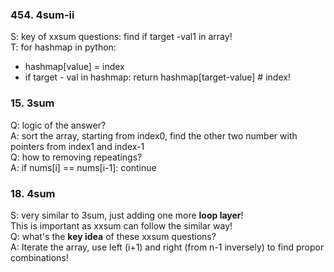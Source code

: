 ### 454. 4sum-ii
S: key of xxsum questions: find if target -val1 in array!  
T: for hashmap in python:  
- hashmap[value] = index
- if target - val in hashmap:  return hashmap[target-value] # index!

### 15. 3sum
Q: logic of the answer?  
A: sort the array, starting from index0, find the other two number with pointers from index1 and index-1  
Q: how to removing repeatings?  
A: if nums[i] == nums[i-1]: continue 


### 18. 4sum
S: very similar to 3sum, just adding one more **loop layer**!  
This is important as xxsum can follow the similar way!  
Q: what's the **key idea** of these xxsum questions?  
A: Iterate the array, use left (i+1) and right (from n-1 inversely) to find propor combinations!  